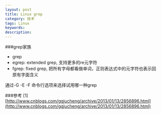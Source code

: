 ```yaml
---
layout: post
title: Linux grep
category: 技术
tags: Linux
keywords: 
description: 
---
```



###grep家族

- grep
- egrep: extended grep, 支持更多的re元字符
- fgrep: fixed grep, 把所有字母都看做单词，正则表达式中的元字符也表示回原有字面含义

通过-G -E -F 命令行选项来选择试用哪一种grep


###参考
[1] [http://www.cnblogs.com/ggjucheng/archive/2013/01/13/2856896.html](http://www.cnblogs.com/ggjucheng/archive/2013/01/13/2856896.html)